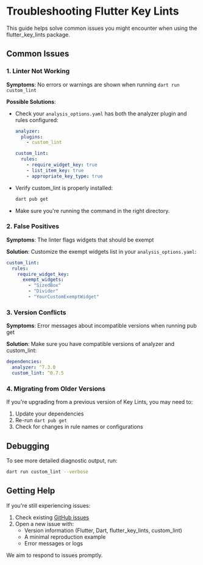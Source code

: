 # Troubleshooting Flutter Key Lints

This guide helps solve common issues you might encounter when using the flutter_key_lints package.

## Common Issues

### 1. Linter Not Working

**Symptoms**: No errors or warnings are shown when running `dart run custom_lint`

**Possible Solutions**:

- Check your `analysis_options.yaml` has both the analyzer plugin and rules configured:
  ```yaml
  analyzer:
    plugins:
      - custom_lint
  
  custom_lint:
    rules:
      - require_widget_key: true
      - list_item_key: true
      - appropriate_key_type: true
  ```

- Verify custom_lint is properly installed:
  ```bash
  dart pub get
  ```

- Make sure you're running the command in the right directory.

### 2. False Positives

**Symptoms**: The linter flags widgets that should be exempt

**Solution**: Customize the exempt widgets list in your `analysis_options.yaml`:
```yaml
custom_lint:
  rules:
    require_widget_key:
      exempt_widgets: 
        - "SizedBox"
        - "Divider"
        - "YourCustomExemptWidget"
```

### 3. Version Conflicts

**Symptoms**: Error messages about incompatible versions when running pub get

**Solution**: Make sure you have compatible versions of analyzer and custom_lint:
```yaml
dependencies:
  analyzer: ^7.3.0
  custom_lint: ^0.7.5
```

### 4. Migrating from Older Versions

If you're upgrading from a previous version of Key Lints, you may need to:

1. Update your dependencies
2. Re-run `dart pub get`
3. Check for changes in rule names or configurations

## Debugging

To see more detailed diagnostic output, run:

```bash
dart run custom_lint --verbose
```

## Getting Help

If you're still experiencing issues:

1. Check existing [GitHub issues](https://github.com/jmadler/flutter_key_lints/issues)
2. Open a new issue with:
   - Version information (Flutter, Dart, flutter_key_lints, custom_lint)
   - A minimal reproduction example
   - Error messages or logs

We aim to respond to issues promptly. 